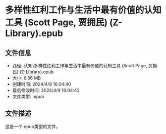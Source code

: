 ﻿# 多样性红利工作与生活中最有价值的认知工具 (Scott Page, 贾拥民) (Z-Library).epub

## 文件信息
- 路径: 认知\多样性红利工作与生活中最有价值的认知工具 (Scott Page, 贾拥民) (Z-Library).epub
- 大小: 6.66 MB
- 创建时间: 2024/4/9 16:04:40
- 最后修改时间: 2024/4/9 16:04:43
- 文件类型: .epub

## 文件描述
这是一个.epub类型的文件。

